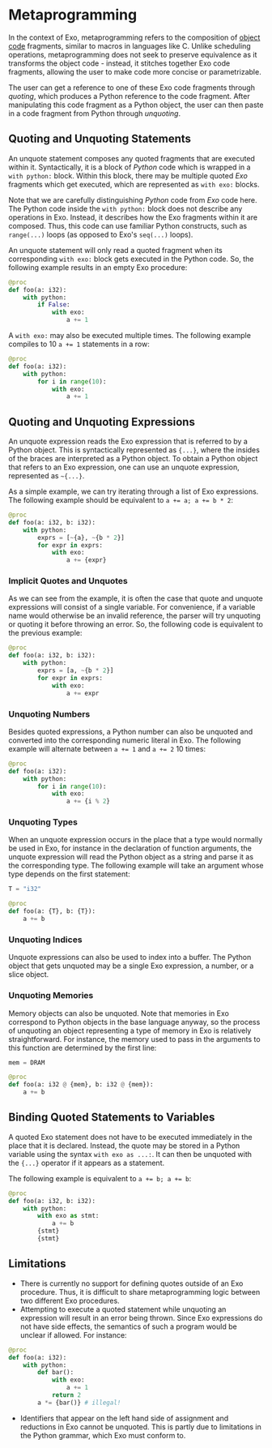 # Metaprogramming

In the context of Exo, metaprogramming refers to the composition of [object code](object_code.md) fragments, similar to macros in languages like C. Unlike scheduling operations, metaprogramming does not seek to preserve equivalence as it transforms the object code - instead, it stitches together Exo code fragments, allowing the user to make code more concise or parametrizable.

The user can get a reference to one of these Exo code fragments through *quoting*, which produces a Python reference to the code fragment. After manipulating this code fragment as a Python object, the user can then paste in a code fragment from Python through *unquoting*.

## Quoting and Unquoting Statements

An unquote statement composes any quoted fragments that are executed within it. Syntactically, it is a block of *Python* code which is wrapped in a `with python:` block. Within this block, there may be multiple quoted *Exo* fragments which get executed, which are represented as `with exo:` blocks.

Note that we are carefully distinguishing *Python* code from *Exo* code here. The Python code inside the `with python:` block does not describe any operations in Exo. Instead, it describes how the Exo fragments within it are composed. Thus, this code can use familiar Python constructs, such as `range(...)` loops (as opposed to Exo's `seq(...)` loops).

An unquote statement will only read a quoted fragment when its corresponding `with exo:` block gets executed in the Python code. So, the following example results in an empty Exo procedure:
```python
@proc
def foo(a: i32):
    with python:
        if False:
            with exo:
                a += 1
```

A `with exo:` may also be executed multiple times. The following example compiles to 10 `a += 1` statements in a row:
```python
@proc
def foo(a: i32):
    with python:
        for i in range(10):
            with exo:
                a += 1
```

## Quoting and Unquoting Expressions

An unquote expression reads the Exo expression that is referred to by a Python object. This is syntactically represented as `{...}`, where the insides of the braces are interpreted as a Python object. To obtain a Python object that refers to an Exo expression, one can use an unquote expression, represented as `~{...}`.

As a simple example, we can try iterating through a list of Exo expressions. The following example should be equivalent to `a += a; a += b * 2`:
```python
@proc
def foo(a: i32, b: i32):
    with python:
        exprs = [~{a}, ~{b * 2}]
        for expr in exprs:
            with exo:
                a += {expr}
```

### Implicit Quotes and Unquotes

As we can see from the example, it is often the case that quote and unquote expressions will consist of a single variable. For convenience, if a variable name would otherwise be an invalid reference, the parser will try unquoting or quoting it before throwing an error. So, the following code is equivalent to the previous example:
```python
@proc
def foo(a: i32, b: i32):
    with python:
        exprs = [a, ~{b * 2}]
        for expr in exprs:
            with exo:
                a += expr
```

### Unquoting Numbers

Besides quoted expressions, a Python number can also be unquoted and converted into the corresponding numeric literal in Exo. The following example will alternate between `a += 1` and `a += 2` 10 times:
```python
@proc
def foo(a: i32):
    with python:
        for i in range(10):
            with exo:
                a += {i % 2}
```

### Unquoting Types

When an unquote expression occurs in the place that a type would normally be used in Exo, for instance in the declaration of function arguments, the unquote expression will read the Python object as a string and parse it as the corresponding type. The following example will take an argument whose type depends on the first statement:
```python
T = "i32"

@proc
def foo(a: {T}, b: {T}):
    a += b
```

### Unquoting Indices

Unquote expressions can also be used to index into a buffer. The Python object that gets unquoted may be a single Exo expression, a number, or a slice object. 

### Unquoting Memories

Memory objects can also be unquoted. Note that memories in Exo correspond to Python objects in the base language anyway, so the process of unquoting an object representing a type of memory in Exo is relatively straightforward. For instance, the memory used to pass in the arguments to this function are determined by the first line:
```python
mem = DRAM

@proc
def foo(a: i32 @ {mem}, b: i32 @ {mem}):
    a += b
```

## Binding Quoted Statements to Variables

A quoted Exo statement does not have to be executed immediately in the place that it is declared. Instead, the quote may be stored in a Python variable using the syntax `with exo as ...:`. It can then be unquoted with the `{...}` operator if it appears as a statement.

The following example is equivalent to `a += b; a += b`:
```python
@proc
def foo(a: i32, b: i32):
    with python:
        with exo as stmt:
            a += b
        {stmt}
        {stmt}
```

## Limitations

- There is currently no support for defining quotes outside of an Exo procedure. Thus, it is difficult to share metaprogramming logic between two different Exo procedures.
- Attempting to execute a quoted statement while unquoting an expression will result in an error being thrown. Since Exo expressions do not have side effects, the semantics of such a program would be unclear if allowed. For instance: 
```python
@proc
def foo(a: i32):
    with python:
        def bar():
            with exo:
                a += 1
            return 2
        a *= {bar()} # illegal!
```
- Identifiers that appear on the left hand side of assignment and reductions in Exo cannot be unquoted. This is partly due to limitations in the Python grammar, which Exo must conform to.